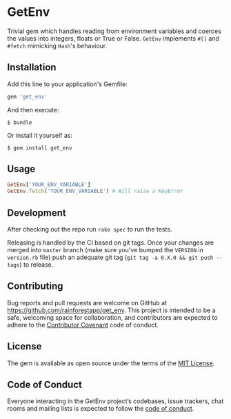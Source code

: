 # GetEnv

Trivial gem which handles reading from environment variables and coerces the values into integers, floats or True or False. `GetEnv` implements `#[]` and `#fetch` mimicking `Hash`'s behaviour.

## Installation

Add this line to your application's Gemfile:

```ruby
gem 'get_env'
```

And then execute:

    $ bundle

Or install it yourself as:

    $ gem install get_env

## Usage

```ruby
GetEnv['YOUR_ENV_VARIABLE']
GetEnv.fetch('YOUR_ENV_VARIABLE') # Will raise a KeyError
```

## Development

After checking out the repo run `rake spec` to run the tests.

Releasing is handled by the CI based on git tags. Once your changes are merged into `master` branch (make sure you've bumped the `VERSION` in `version.rb` file) push an adequate git tag (`git tag -a 0.X.0 && git push --tags`) to release.

## Contributing

Bug reports and pull requests are welcome on GitHub at https://github.com/rainforestapp/get_env. This project is intended to be a safe, welcoming space for collaboration, and contributors are expected to adhere to the [Contributor Covenant](http://contributor-covenant.org) code of conduct.

## License

The gem is available as open source under the terms of the [MIT License](https://opensource.org/licenses/MIT).

## Code of Conduct

Everyone interacting in the GetEnv project’s codebases, issue trackers, chat rooms and mailing lists is expected to follow the [code of conduct](https://github.com/rainforestapp/get_env/blob/master/CODE_OF_CONDUCT.md).
